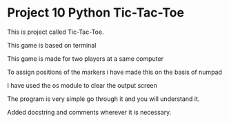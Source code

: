 # Project 10 Python Tic-Tac-Toe

This is project called Tic-Tac-Toe.

This game is based on terminal

This game is made for two players at a same computer

To assign positions of the markers i have made this on the basis of numpad

I have used the os module to clear the output screen

The program is very simple go through it and you will understand it.

Added docstring and comments wherever it is necessary.
